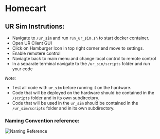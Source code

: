 # Homecart
## UR Sim Instrutions:
* Navigate to ``/ur_sim`` and run ``run_ur_sim.sh`` to start docker container.
* Open UR Client GUI
* Click on Hamburger Icon in top right corner and move to settings.
* Enable remotere control
* Naviagte back to main menu and change local control to remote control 
* In a separate terminal navigate to the ``/ur_sim/scripts`` folder and run your code

*Note:*
* Test all code with ``ur_sim`` before running it on the hardware.
* Code that will be deployed on the hardware should be contained in the ``/scripts`` folder and in its own subdirectory.
* Code that will be used in the ``ur_sim`` should be contained in the ``/ur_sim/scripts`` folder and in its own subdirectory.


  
### Naming Convention reference:
![Naming Reference](/imgs/naming_convention_reference.png)
